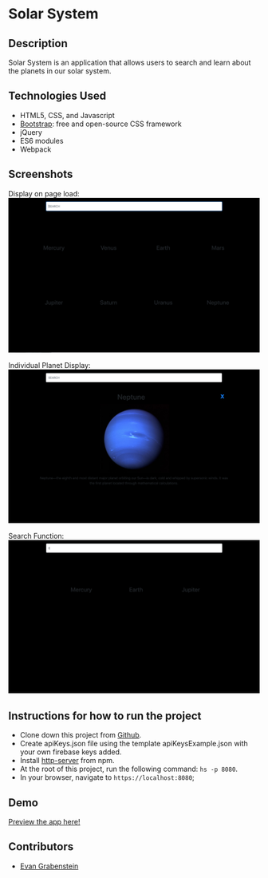 # Solar System

## Description
Solar System is an application that allows users to search and learn about the planets in our solar system.

## Technologies Used

* HTML5, CSS, and Javascript
* [Bootstrap](https://getbootstrap.com/): free and open-source CSS framework
* jQuery
* ES6 modules
* Webpack

## Screenshots
Display on page load:
![on load](https://github.com/evangdesigns/solarSystem/blob/master/Screenshots/landing%20page.png?raw=true)

Individual Planet Display:
![planet displayed](https://github.com/evangdesigns/solarSystem/blob/master/Screenshots/planet%20display.png?raw=true)

Search Function:
![search function](https://github.com/evangdesigns/solarSystem/blob/master/Screenshots/search.png?raw=true)



## Instructions for how to run the project

* Clone down this project from [Github](https://github.com/evangdesigns/solarSystem).
* Create apiKeys.json file using the template apiKeysExample.json with your own firebase keys added.
* Install [http-server](https://www.npmjs.com/package/http-server) from npm.
* At the root of this project, run the following command: `hs -p 8080`.
* In your browser, navigate to `https://localhost:8080`;

## Demo
[Preview the app here!](https://solarsystem-18df9.firebaseapp.com/)

## Contributors

* [Evan Grabenstein](https://github.com/evangdesigns)